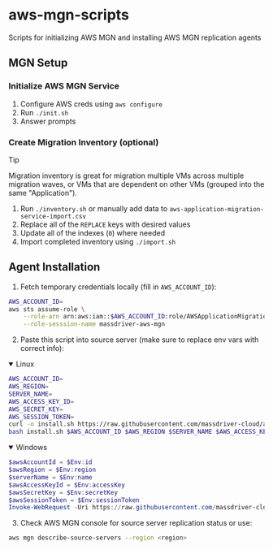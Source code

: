 # aws-mgn-scripts

Scripts for initializing AWS MGN and installing AWS MGN replication agents

## MGN Setup

### Initialize AWS MGN Service

1. Configure AWS creds using `aws configure`
2. Run `./init.sh`
3. Answer prompts

### Create Migration Inventory (optional)

> [!TIP]
>  Migration inventory is great for migration multiple VMs across multiple migration waves, or VMs that are dependent on other VMs (grouped into the same "Application").

1. Run `./inventory.sh` or manually add data to `aws-application-migration-service-import.csv`
2. Replace all of the `REPLACE` keys with desired values
3. Update all of the indexes (`0`) where needed
2. Import completed inventory using `./import.sh`

## Agent Installation

1. Fetch temporary credentials locally (fill in `AWS_ACCOUNT_ID`):

```bash
AWS_ACCOUNT_ID=
aws sts assume-role \
    --role-arn arn:aws:iam::$AWS_ACCOUNT_ID:role/AWSApplicationMigrationAgentInstallationRole \
    --role-sesssion-name massdriver-aws-mgn
```

2. Paste this script into source server (make sure to replace env vars with correct info):

<details open>
    <summary>Linux</summary>

```bash
AWS_ACCOUNT_ID=
AWS_REGION=
SERVER_NAME=
AWS_ACCESS_KEY_ID=
AWS_SECRET_KEY=
AWS_SESSION_TOKEN=
curl -o install.sh https://raw.githubusercontent.com/massdriver-cloud/aws-mgn-scripts/refs/heads/main/install_agent_linux.sh && \
bash install.sh $AWS_ACCOUNT_ID $AWS_REGION $SERVER_NAME $AWS_ACCESS_KEY_ID $AWS_SECRET_KEY $AWS_SESSION_TOKEN
```

</details>

<details open>
    <summary>Windows</summary>

```powershell
$awsAccountId = $Env:id
$awsRegion = $Env:region
$serverName = $Env:name
$awsAccessKeyId = $Env:accessKey
$awsSecretKey = $Env:secretKey
$awsSessionToken = $Env:sessionToken
Invoke-WebRequest -Uri https://raw.githubusercontent.com/massdriver-cloud/aws-mgn-scripts/refs/heads/main/install_agent_windows.ps1 -OutFile $env:TEMP\install_agent_windows.ps1; PowerShell -ExecutionPolicy Bypass -File $env:TEMP\install_agent_windows.ps1 -AWSAccountID $awsAccountId -AWSRegion $awsRegion -SourceServerName $serverName -AWSAccessKeyID $awsAccessKeyId -AWSSecretAccessKey $awsSecretKey -AWSSessionToken $awsSessionToken
```

</details>

3. Check AWS MGN console for source server replication status or use:

```bash
aws mgn describe-source-servers --region <region>
```
